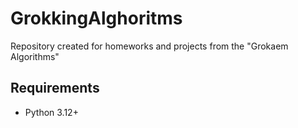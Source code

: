 # GrokkingAlghoritms
Repository created for homeworks and projects from the "Grokaem Algorithms"

## Requirements
- Python 3.12+
